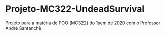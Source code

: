 # Projeto-MC322-UndeadSurvival
Projeto para a matéria de POO (MC322) do 1sem de 2020 com o Professor André Santanchè
